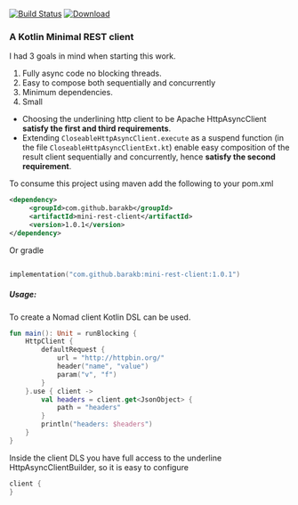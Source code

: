 [![Build Status](https://travis-ci.org/barakb/mini-rest-client.svg?branch=master)](https://travis-ci.org/barakb/mini-rest-client)
[![Download](https://api.bintray.com/packages/barakb/maven/mini-rest-client/images/download.svg) ](https://bintray.com/barakb/maven/mini-rest-client/_latestVersion)
### A Kotlin Minimal REST client

I had 3 goals in mind when starting this work.

1. Fully async code no blocking threads.
2. Easy to compose both sequentially and concurrently
3. Minimum dependencies.
4. Small

- Choosing the underlining http client to be Apache HttpAsyncClient **satisfy the first and third requirements**.
- Extending `CloseableHttpAsyncClient.execute` as a suspend function (in the file `CloseableHttpAsyncClientExt.kt`)
  enable easy composition of the result client sequentially and concurrently, hence **satisfy the second requirement**. 


To consume this project using maven add the following to your pom.xml


````Xml
<dependency>
     <groupId>com.github.barakb</groupId>
     <artifactId>mini-rest-client</artifactId>
     <version>1.0.1</version>
</dependency>
````

Or gradle

````kotlin

implementation("com.github.barakb:mini-rest-client:1.0.1")
````


##### Usage:
To create a Nomad client Kotlin DSL can be used.
```Kotlin
fun main(): Unit = runBlocking {
    HttpClient {
        defaultRequest {
            url = "http://httpbin.org/"
            header("name", "value")
            param("v", "f")
        }
    }.use { client ->
        val headers = client.get<JsonObject> {
            path = "headers"
        }
        println("headers: $headers")
    }
}
```   

Inside the client DLS you have full access to the underline HttpAsyncClientBuilder, so it is easy to configure

```kotlin
client {
}
```

